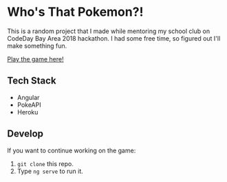 # Who's That Pokemon?!

This is a random project that I made while mentoring my school club on CodeDay Bay Area 2018 hackathon. I had some free time, so figured out I'll make something fun.

[Play the game here!](http://whos-that-pokemon-0.herokuapp.com/)

## Tech Stack

* Angular
* PokeAPI
* Heroku

## Develop

If you want to continue working on the game:

1. `git clone` this repo.
2. Type `ng serve` to run it.
